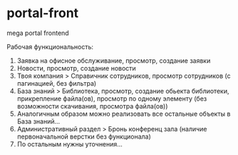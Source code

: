 # portal-front
mega portal frontend

Рабочая функциональность:

1. Заявка на офисное обслуживание, просмотр, создание заявки
2. Новости, просмотр, создание новости
3. Твоя компания > Справичник сотрудников, просмотр сотрудников (с пагинацией, без фильтра)
4. База знаний > Библиотека, просмотр, создание обьекта библиотеки, прикрепление файла(ов), просмотр по одному элементу (без возможности скачивания, просмотра файла(ов))
5. Аналогичным образом можно реализовать все остальные объекты в База знаний...
6. Административный раздел > Бронь конференц зала (наличие первоначальной верстки без функционала)
7. По остальным нужны уточнения...
